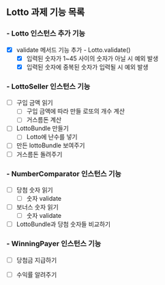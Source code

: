 ## Lotto 과제 기능 목록
### - Lotto 인스턴스 추가 기능
- [x] validate 메서드 기능 추가 - Lotto.validate()
  - [x] 입력된 숫자가 1~45 사이의 숫자가 아닐 시 예외 발생
  - [x] 입력된 숫자에 중복된 숫자가 입력될 시 예외 발생
### - LottoSeller 인스턴스 기능
- [ ] 구입 금액 읽기
  - [ ] 구입 금액에 따라 만들 로또의 개수 계산
  - [ ] 거스름돈 계산
- [ ] LottoBundle 만들기
  - [ ] Lotto에 난수를 넣기
- [ ] 만든 lottoBundle 보여주기 
- [ ] 거스름돈 돌려주기
### - NumberComparator 인스턴스 기능
- [ ] 당첨 숫자 읽기
  - [ ] 숫자 validate
- [ ] 보너스 숫자 읽기
  - [ ] 숫자 validate
- [ ] LottoBundle과 당첨 숫자들 비교하기
### - WinningPayer 인스턴스 기능
- [ ] 당첨금 지급하기
- [ ] 수익률 알려주기
   

